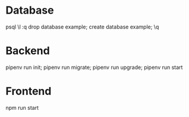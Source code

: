# Database
psql
\l
:q
drop database example;
create database example;
\q

# Backend
pipenv run init;
pipenv run migrate;
pipenv run upgrade;
pipenv run start

# Frontend
npm run start